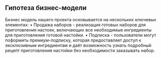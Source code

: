 ## Гипотеза бизнес-модели
Бизнес модель нашего проекта основывается на нескольких ключевых элементах:
• Продажа наборов - реализация готовых наборов для приготовления настоек, включающих все необходимые ингредиенты для приготовления готовой настойки.
• Подписка - пользователи могут поформить премиум-подписку, которая предоставляет доступ к эксклюзивным ингредиентам и даёт возможность узнать подробный рецепт приготовления настойки без необходимости заказывать набор.
